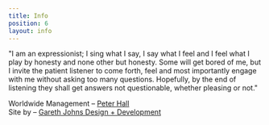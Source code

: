 ```yaml
---
title: Info
position: 6
layout: info
---
```


"I am an expressionist; I sing what I say, I say what I feel and I feel what I play by honesty and none other but honesty. Some will get bored of me, but I invite the patient listener to come forth, feel and most importantly engage with me without asking too many questions. Hopefully, by the end of listening they shall get answers not questionable, whether pleasing or not."

Worldwide Management – [Peter Hall](mailto:peter@partisanmanagement.com)  
Site by – [Gareth Johns Design + Development](https://www.garethjohnsdesign.com)